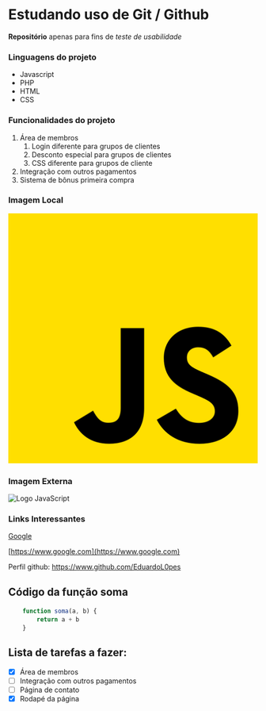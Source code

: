 # Estudando uso de Git / Github

**Repositório** apenas para fins de _teste de usabilidade_

### Linguagens do projeto

* Javascript
* PHP
* HTML
* CSS

### Funcionalidades do projeto

1. Área de membros
    1. Login diferente para grupos de clientes
    2. Desconto especial para grupos de clientes
    3. CSS diferente para grupos de cliente
2. Integração com outros pagamentos
3. Sistema de bônus primeira compra

### Imagem Local

![Logo JavaScript](./img/javascript.png)

### Imagem Externa

![Logo JavaScript](https://th.bing.com/th/id/OIP.hJmTqLic36nBy1hivCq2EwAAAA?pid=ImgDet&rs=1)

### Links Interessantes

[Google](https://www.google.com)

[https://www.google.com](https://www.google.com)

Perfil github: https://www.github.com/EduardoL0pes

## Código da função soma

```JavaScript
    function soma(a, b) {
        return a + b
    }
```
## Lista de tarefas a fazer:

- [x] Área de membros
- [ ] Integração com outros pagamentos
- [ ] Página de contato
- [x] Rodapé da página